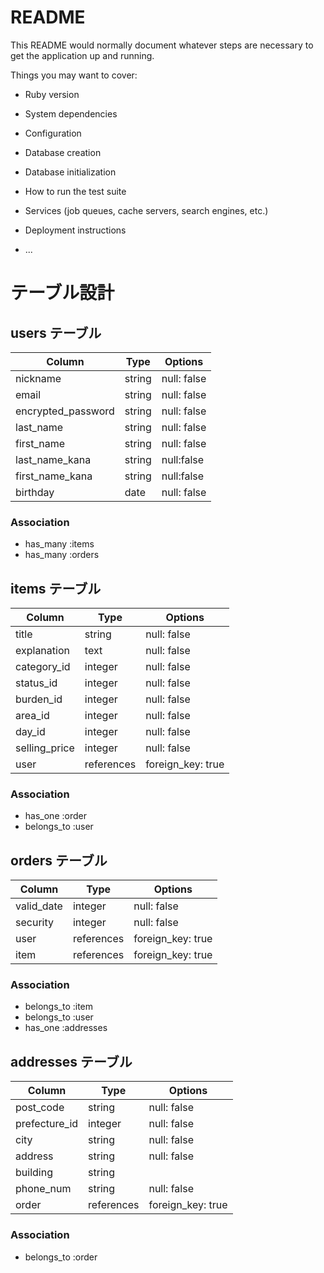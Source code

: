 # README

This README would normally document whatever steps are necessary to get the
application up and running.

Things you may want to cover:

* Ruby version

* System dependencies

* Configuration

* Database creation

* Database initialization

* How to run the test suite

* Services (job queues, cache servers, search engines, etc.)

* Deployment instructions

* ...

# テーブル設計

## users テーブル

| Column           |    Type     |  Options         |
| ---------------- | ----------- | ---------------- |
| nickname         |   string    |  null: false     |
| email            |  string     |  null: false     |
|encrypted_password|  string     |  null: false     |
|  last_name       |  string     |  null: false     |
|  first_name      |  string     |  null: false     |
|  last_name_kana  |  string     |  null:false      |
|  first_name_kana |  string     |  null:false      |
|  birthday        |  date       |  null: false     |

### Association

- has_many :items
- has_many :orders

## items テーブル
 
| Column           |    Type     |  Options         |
| ---------------- | ----------- | ---------------- |
| title            | string      | null: false      |
| explanation      | text        | null: false      |
| category_id      |  integer    | null: false      |
| status_id        |  integer    | null: false      |
| burden_id        |  integer    | null: false      |
|  area_id         |  integer    | null: false      |
| day_id           |  integer    | null: false      |
|  selling_price   |  integer    |  null: false     |
|   user           |  references | foreign_key: true|


### Association

- has_one :order
- belongs_to :user

## orders テーブル

| Column           |    Type     |  Options         |
| ---------------- | ----------- | ---------------- |
|  valid_date      |  integer    |  null: false     |
|  security        |  integer    | null: false      |
|  user            | references  | foreign_key: true|
|  item            | references  | foreign_key: true|

### Association

- belongs_to :item
- belongs_to :user
- has_one :addresses


## addresses テーブル

| Column           |    Type     |  Options         |
| ---------------- | ----------- | ---------------- |
| post_code        | string      |  null: false     |
| prefecture_id    | integer     |  null: false     |
| city             | string      | null: false      |
| address          |  string     |  null: false     |
| building         |  string     |                  |
| phone_num        |  string     |  null: false     |
| order            | references  | foreign_key: true|


### Association

- belongs_to :order
